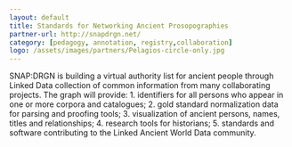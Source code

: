 ```yaml
---
layout: default
title: Standards for Networking Ancient Prosopographies
partner-url: http://snapdrgn.net/
category: [pedagogy, annotation, registry,collaboration]
logo: /assets/images/partners/Pelagios-circle-only.jpg
---
```

SNAP:DRGN is building a virtual authority list for ancient people through Linked Data collection of common information from many collaborating projects. The graph will provide: 1. identifiers for all persons who appear in one or more corpora and catalogues; 2. gold standard normalization data for parsing and proofing tools; 3. visualization of ancient persons, names, titles and relationships; 4. research tools for historians; 5. standards and software contributing to the Linked Ancient World Data community.
